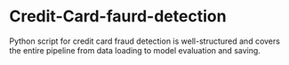 # Credit-Card-faurd-detection
Python script for credit card fraud detection is well-structured and covers the entire pipeline from data loading to model evaluation and saving. 
